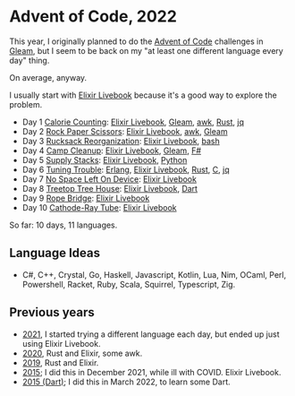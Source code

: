 # Advent of Code, 2022

This year, I originally planned to do the [Advent of Code](https://adventofcode.com/2022) challenges
in [Gleam](https://gleam.run), but I seem to be back on my "at least one different language every day"
thing.

On average, anyway.

I usually start with [Elixir Livebook](https://livebook.dev) because it's a
good way to explore the problem.

- Day 1 [Calorie Counting](https://adventofcode.com/2022/day/1): [Elixir Livebook](livebook/day01.livemd), [Gleam](gleam/day01/), [awk](awk/day01.awk), [Rust](rust/day01/), [jq](jq/)
- Day 2 [Rock Paper Scissors](https://adventofcode.com/2022/day/2): [Elixir Livebook](livebook/day02.livemd), [awk](awk/day02.awk), [Gleam](gleam/day02/)
- Day 3 [Rucksack Reorganization](https://adventofcode.com/2022/day/3): [Elixir Livebook](livebook/day03.livemd), [bash](bash/day03/)
- Day 4 [Camp Cleanup](https://adventofcode.com/2022/day/4): [Elixir Livebook](livebook/day04.livemd), [Gleam](gleam/day04/), [F#](fsharp/day04/)
- Day 5 [Supply Stacks](https://adventofcode.com/2022/day/5): [Elixir Livebook](livebook/day05.livemd), [Python](python/day05.py)
- Day 6 [Tuning Trouble](https://adventofcode.com/2022/day/6): [Erlang](erlang/day06.escript), [Elixir Livebook](livebook/day06.livemd), [Rust](rust/day06/), [C](c/day06/), [jq](jq/)
- Day 7 [No Space Left On Device](https://adventofcode.com/2022/day/7): [Elixir Livebook](livebook/day07.livemd)
- Day 8 [Treetop Tree House](https://adventofcode.com/2022/day/8): [Elixir Livebook](livebook/day08.livemd), [Dart](dart/day08/)
- Day 9 [Rope Bridge](https://adventofcode.com/2022/day/9): [Elixir Livebook](livebook/day09.livemd)
- Day 10 [Cathode-Ray Tube](https://adventofcode.com/2022/day/10): [Elixir Livebook](livebook/day10.livemd)

So far: 10 days, 11 languages.

## Language Ideas

- C#, C++, Crystal, Go, Haskell, Javascript, Kotlin, Lua, Nim, OCaml, Perl, Powershell, Racket, Ruby, Scala, Squirrel, Typescript, Zig.

## Previous years

- [2021](https://github.com/rlipscombe/advent-2021), I started trying a different language each day, but ended up just using Elixir Livebook.
- [2020](https://github.com/rlipscombe/advent-2020), Rust and Elixir, some awk.
- [2019](https://github.com/rlipscombe/advent-2019), Rust and Elixir.
- [2015](https://github.com/rlipscombe/advent-2015); I did this in December 2021, while ill with COVID. Elixir Livebook.
- [2015 (Dart)](https://github.com/rlipscombe/advent-2015-dart); I did this in March 2022, to learn some Dart.
